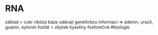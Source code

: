 # RNA
základ = cukr ribóza
báze udávají genetickou informaci
=> adenin, uracil, guanin, eytonin
fosfát = zbytek kyseliny fosforečné
#biologie 